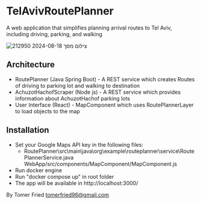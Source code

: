 # TelAvivRoutePlanner

A web application that simplifies planning arrival routes to Tel Aviv, including driving, parking, and walking

![צילום מסך 2024-08-18 212950](https://github.com/user-attachments/assets/eb02fb37-b983-497d-abec-09e5b7db3984)

## Architecture
- RoutePlanner (Java Spring Boot) - A REST service which creates Routes of driving to parking lot and walking to destination
- AchuzotHachofScraper (Node js) - A REST service which provides information about AchuzotHachof parking lots
- User Interface (React) - MapComponent which uses RoutePlannerLayer to load objects to the map

## Installation

- Set your Google Maps API key in the following files:
  - RoutePlanner\src\main\java\org\example\routeplanner\service\RoutePlannerService.java
    WebApp/src/components/MapComponent/MapComponent.js
- Run docker engine
- Run "docker compose up" in root folder
- The app will be available in http://localhost:3000/

By Tomer Fried
tomerfried96@gmail.com
